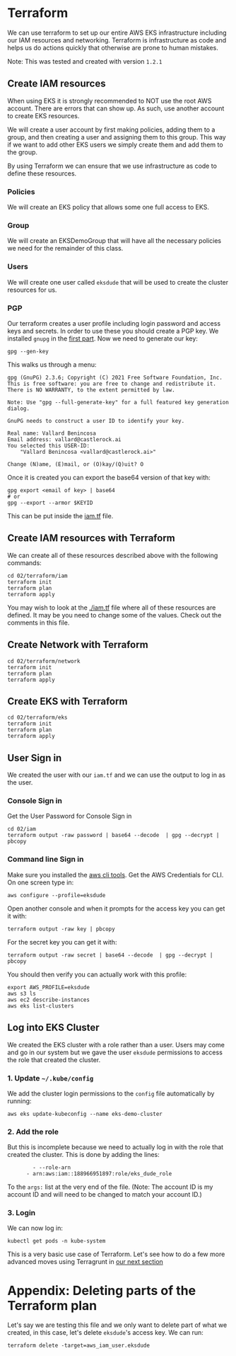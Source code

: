 # Terraform

We can use terraform to set up our entire AWS EKS infrastructure including our IAM resources and networking.  Terraform is infrastructure as code and helps us do actions quickly that otherwise are prone to human mistakes. 

Note: This was tested and created with version `1.2.1`

## Create IAM resources

When using EKS it is strongly recommended to NOT use the root AWS account.  There are errors that can show up.  As such, use another account to create EKS resources.  

We will create a user account by first making policies, adding them to a group, and then creating a user and assigning them to this group.  This way if we want to add other EKS users we simply create them and add them to the group. 

By using Terraform we can ensure that we use infrastructure as code to define these resources.  

### Policies

We will create an EKS policy that allows some one full access to EKS. 

### Group

We will create an EKSDemoGroup that will have all the necessary policies we need for the remainder of this class. 

### Users

We will create one user called `eksdude` that will be used to create the cluster resources for us. 

### PGP

Our terraform creates a user profile including login password and access keys and secrets.  In order to use these you should create a PGP key. We installed `gnupg` in the [first part](../01/tools.md).  Now we need to generate our key: 

```
gpg --gen-key
```

This walks us through a menu: 

```
gpg (GnuPG) 2.3.6; Copyright (C) 2021 Free Software Foundation, Inc.
This is free software: you are free to change and redistribute it.
There is NO WARRANTY, to the extent permitted by law.

Note: Use "gpg --full-generate-key" for a full featured key generation dialog.

GnuPG needs to construct a user ID to identify your key.

Real name: Vallard Benincosa
Email address: vallard@castlerock.ai
You selected this USER-ID:
    "Vallard Benincosa <vallard@castlerock.ai>"

Change (N)ame, (E)mail, or (O)kay/(Q)uit? O
```




Once it is created you can export the base64 version of that key with: 

```
gpg export <email of key> | base64
# or
gpg --export --armor $KEYID
```
This can be put inside the [iam.tf](./iam.tf) file.

## Create IAM resources with Terraform

We can create all of these resources described above with the following commands: 

```
cd 02/terraform/iam
terraform init 
terraform plan
terraform apply 
```

You may wish to look at the [./iam.tf](./iam.tf) file where all of these resources are defined.  It may be you need to change some of the values.  Check out the comments in this file. 


## Create Network with Terraform 

```
cd 02/terraform/network
terraform init
terraform plan 
terraform apply
```

## Create EKS with Terraform

```
cd 02/terraform/eks
terraform init
terraform plan 
terraform apply
```

## User Sign in

We created the user with our `iam.tf` and we can use the output to log in as the user.

### Console Sign in

Get the User Password for Console Sign in 

```
cd 02/iam
terraform output -raw password | base64 --decode  | gpg --decrypt | pbcopy
```

### Command line Sign in

Make sure you installed the [aws cli tools](./aws-creds.md). Get the AWS Credentials for CLI.  On one screen type in: 

``` 
aws configure --profile=eksdude
```
Open another console and when it prompts for the access key you can get it with: 

```
terraform output -raw key | pbcopy
```

For the secret key you can get it with: 


```
terraform output -raw secret | base64 --decode  | gpg --decrypt | pbcopy
```


You should then verify you can actually work with this profile: 

```
export AWS_PROFILE=eksdude
aws s3 ls
aws ec2 describe-instances
aws eks list-clusters
```

## Log into EKS Cluster

We created the EKS cluster with a role rather than a user.  Users may come and go in our system but we gave the user `eksdude` permissions to access the role that created the cluster.  

### 1. Update `~/.kube/config`

We add the cluster login permissions to the `config` file automatically by running:  

```
aws eks update-kubeconfig --name eks-demo-cluster
```

### 2. Add the role

But this is incomplete because we need to actually log in with the role that created the cluster.  This is done by adding the lines: 

```
 		- --role-arn
      - arn:aws:iam::188966951897:role/eks_dude_role
```

To the `args:` list at the very end of the file.  (Note:  The account ID is my account ID and will need to be changed to match your account ID.)

### 3. Login

We can now log in: 

```
kubectl get pods -n kube-system
```

This is a very basic use case of Terraform.  Let's see how to do a few more advanced moves using Terragrunt in [our next section](./terragrunt.md)



# Appendix: Deleting parts of the Terraform plan

Let's say we are testing this file and we only want to delete part of what we created, in this case, let's delete `eksdude`'s access key.  We can run: 

```
terraform delete -target=aws_iam_user.eksdude